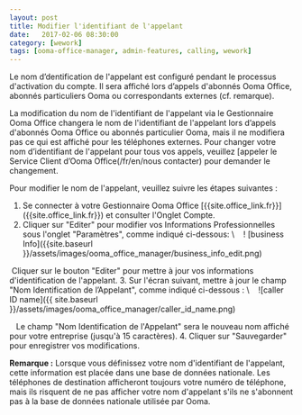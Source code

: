 ```yaml
---
layout: post
title: Modifier l'identifiant de l'appelant
date:   2017-02-06 08:30:00
category: [wework]
tags: [ooma-office-manager, admin-features, calling, wework]
---
```


Le nom d’dentification de l'appelant est configuré pendant le processus d'activation du compte. Il sera affiché lors d’appels d'abonnés Ooma Office, abonnés particuliers Ooma ou correspondants externes (cf. remarque).

La modification du nom de l'identifiant de l'appelant via le Gestionnaire Ooma Office changera le nom de l'identifiant de l'appelant lors d’appels d'abonnés Ooma Office ou abonnés particulier Ooma, mais il ne modifiera pas ce qui est affiché pour les téléphones externes. Pour changer votre nom d’identifiant de l'appelant pour tous vos appels, veuillez [appeler le Service Client d’Ooma Office(/fr/en/nous contacter) pour demander le changement.

Pour modifier le nom de l'appelant, veuillez suivre les étapes suivantes :

1. Se connecter à votre Gestionnaire Ooma Office [{{site.office_link.fr}}] ({{site.office_link.fr}}) et consulter l'Onglet Compte.
2. Cliquer sur "Editer" pour modifier vos Informations Professionnelles sous l'onglet "Paramètres", comme indiqué ci-dessous: \\
   ! [business Info]({{site.baseurl
}}/assets/images/ooma_office_manager/business_info_edit.png)

   Cliquer sur le bouton "Editer" pour mettre à jour vos informations d'identification de l'appelant.
3. Sur l'écran suivant, mettre à jour le champ "Nom Identification de l’Appelant", comme indiqué ci-dessous :
\\
   ![caller ID name]({{ site.baseurl }}/assets/images/ooma_office_manager/caller_id_name.png)

   Le champ "Nom Identification de l'Appelant" sera le nouveau nom affiché pour votre entreprise (jusqu'à 15 caractères).
4. Cliquer sur "Sauvegarder" pour enregistrer vos modifications.

**Remarque :** Lorsque vous définissez votre nom d'identifiant de l'appelant, cette information est placée dans une base de données nationale. Les téléphones de destination afficheront toujours votre numéro de téléphone, mais ils risquent de ne pas afficher votre nom d'appelant s'ils ne s'abonnent pas à la base de données nationale utilisée par Ooma.